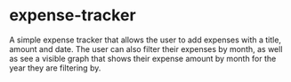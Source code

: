 # expense-tracker
A simple expense tracker that allows the user to add expenses with a title, amount and date. The user can also filter their expenses by month, as well as see a visible graph that shows their expense amount by month for the year they are filtering by.
